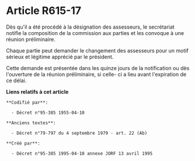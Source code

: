# Article R615-17

Dès qu'il a été procédé à la désignation des assesseurs, le secrétariat notifie la composition de la commission aux parties
et les convoque à une réunion préliminaire.

Chaque partie peut demander le changement des assesseurs pour un motif sérieux et légitime apprécié par le président.

Cette demande est présentée dans les quinze jours de la notification ou dès l'ouverture de la réunion préliminaire, si celle-
ci a lieu avant l'expiration de ce délai.

**Liens relatifs à cet article**

	**Codifié par**:

	  - Décret n°95-385 1955-04-10

	**Anciens textes**:

	  - Décret n°79-797 du 4 septembre 1979 - art. 22 (Ab)

	**Créé par**:

	  - Décret n°95-385 1995-04-10 annexe JORF 13 avril 1995
